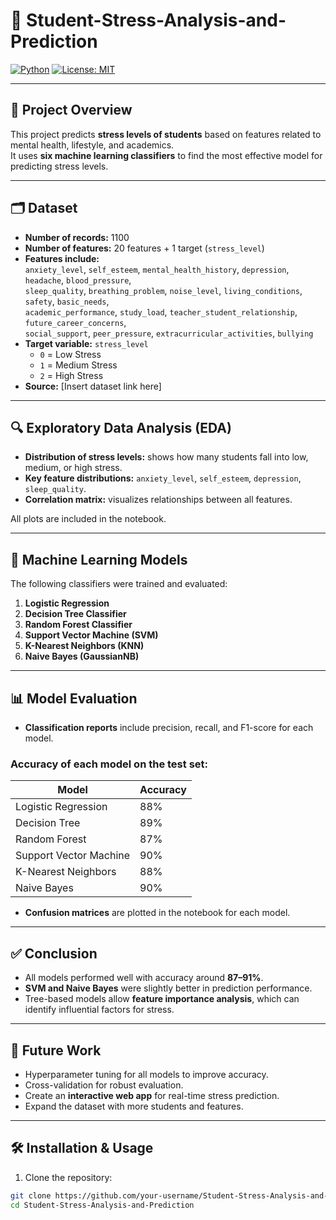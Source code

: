 # 🧠 Student-Stress-Analysis-and-Prediction

[![Python](https://img.shields.io/badge/Python-3.12-blue?logo=python&logoColor=white)](https://www.python.org/) 
[![License: MIT](https://img.shields.io/badge/License-MIT-yellow.svg)](LICENSE)

---

## 📌 Project Overview
This project predicts **stress levels of students** based on features related to mental health, lifestyle, and academics.  
It uses **six machine learning classifiers** to find the most effective model for predicting stress levels.

---

## 🗂 Dataset
- **Number of records:** 1100  
- **Number of features:** 20 features + 1 target (`stress_level`)  
- **Features include:**  
  `anxiety_level`, `self_esteem`, `mental_health_history`, `depression`, `headache`, `blood_pressure`,  
  `sleep_quality`, `breathing_problem`, `noise_level`, `living_conditions`, `safety`, `basic_needs`,  
  `academic_performance`, `study_load`, `teacher_student_relationship`, `future_career_concerns`,  
  `social_support`, `peer_pressure`, `extracurricular_activities`, `bullying`  
- **Target variable:** `stress_level`  
  - `0` = Low Stress  
  - `1` = Medium Stress  
  - `2` = High Stress  
- **Source:** [Insert dataset link here]

---

## 🔍 Exploratory Data Analysis (EDA)
- **Distribution of stress levels:** shows how many students fall into low, medium, or high stress.  
- **Key feature distributions:** `anxiety_level`, `self_esteem`, `depression`, `sleep_quality`.  
- **Correlation matrix:** visualizes relationships between all features.  

All plots are included in the notebook.

---

## 🧩 Machine Learning Models
The following classifiers were trained and evaluated:

1. **Logistic Regression**  
2. **Decision Tree Classifier**  
3. **Random Forest Classifier**  
4. **Support Vector Machine (SVM)**  
5. **K-Nearest Neighbors (KNN)**  
6. **Naive Bayes (GaussianNB)**  

---

## 📊 Model Evaluation
- **Classification reports** include precision, recall, and F1-score for each model.  

### Accuracy of each model on the test set:
| Model                  | Accuracy |
|------------------------|----------|
| Logistic Regression    | 88%      |
| Decision Tree          | 89%      |
| Random Forest          | 87%      |
| Support Vector Machine | 90%      |
| K-Nearest Neighbors    | 88%      |
| Naive Bayes            | 90%      |

- **Confusion matrices** are plotted in the notebook for each model.

---

## ✅ Conclusion
- All models performed well with accuracy around **87–91%**.  
- **SVM and Naive Bayes** were slightly better in prediction performance.  
- Tree-based models allow **feature importance analysis**, which can identify influential factors for stress.

---

## 🚀 Future Work
- Hyperparameter tuning for all models to improve accuracy.  
- Cross-validation for robust evaluation.  
- Create an **interactive web app** for real-time stress prediction.  
- Expand the dataset with more students and features.

---

## 🛠 Installation & Usage

1. Clone the repository:  
```bash
git clone https://github.com/your-username/Student-Stress-Analysis-and-Prediction.git
cd Student-Stress-Analysis-and-Prediction
